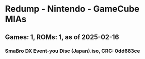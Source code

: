 # Redump - Nintendo - GameCube MIAs
## Games: 1, ROMs: 1, as of 2025-02-16

### SmaBro DX Event-you Disc (Japan).iso, CRC: 0dd683ce
